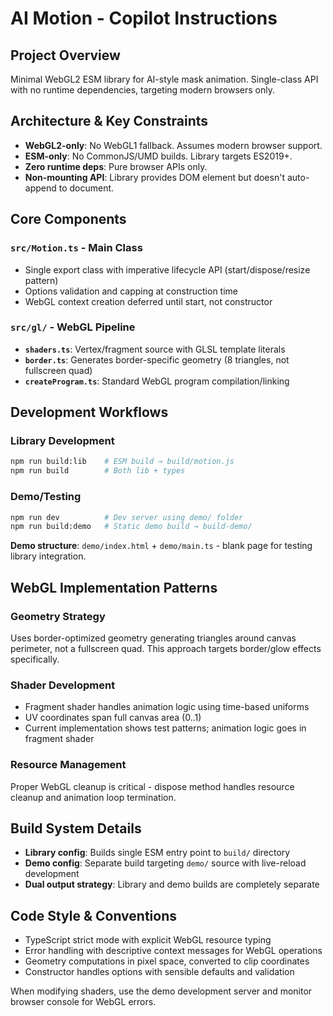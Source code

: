 # AI Motion - Copilot Instructions

## Project Overview

Minimal WebGL2 ESM library for AI-style mask animation. Single-class API with no runtime dependencies, targeting modern browsers only.

## Architecture & Key Constraints

- **WebGL2-only**: No WebGL1 fallback. Assumes modern browser support.
- **ESM-only**: No CommonJS/UMD builds. Library targets ES2019+.
- **Zero runtime deps**: Pure browser APIs only.
- **Non-mounting API**: Library provides DOM element but doesn't auto-append to document.

## Core Components

### `src/Motion.ts` - Main Class

- Single export class with imperative lifecycle API (start/dispose/resize pattern)
- Options validation and capping at construction time
- WebGL context creation deferred until start, not constructor

### `src/gl/` - WebGL Pipeline

- **`shaders.ts`**: Vertex/fragment source with GLSL template literals
- **`border.ts`**: Generates border-specific geometry (8 triangles, not fullscreen quad)
- **`createProgram.ts`**: Standard WebGL program compilation/linking

## Development Workflows

### Library Development

```bash
npm run build:lib    # ESM build → build/motion.js
npm run build        # Both lib + types
```

### Demo/Testing

```bash
npm run dev          # Dev server using demo/ folder
npm run build:demo   # Static demo build → build-demo/
```

**Demo structure**: `demo/index.html` + `demo/main.ts` - blank page for testing library integration.

## WebGL Implementation Patterns

### Geometry Strategy

Uses border-optimized geometry generating triangles around canvas perimeter, not a fullscreen quad. This approach targets border/glow effects specifically.

### Shader Development

- Fragment shader handles animation logic using time-based uniforms
- UV coordinates span full canvas area (0..1)
- Current implementation shows test patterns; animation logic goes in fragment shader

### Resource Management

Proper WebGL cleanup is critical - dispose method handles resource cleanup and animation loop termination.

## Build System Details

- **Library config**: Builds single ESM entry point to `build/` directory
- **Demo config**: Separate build targeting `demo/` source with live-reload development
- **Dual output strategy**: Library and demo builds are completely separate

## Code Style & Conventions

- TypeScript strict mode with explicit WebGL resource typing
- Error handling with descriptive context messages for WebGL operations
- Geometry computations in pixel space, converted to clip coordinates
- Constructor handles options with sensible defaults and validation

When modifying shaders, use the demo development server and monitor browser console for WebGL errors.
